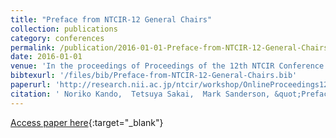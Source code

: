```yaml
---
title: "Preface from NTCIR-12 General Chairs"
collection: publications
category: conferences
permalink: /publication/2016-01-01-Preface-from-NTCIR-12-General-Chairs
date: 2016-01-01
venue: 'In the proceedings of Proceedings of the 12th NTCIR Conference on Evaluation of Information Access Technologies, National Center of Sciences, Tokyo, Japan, June 7-10, 2016'
bibtexurl: '/files/bib/Preface-from-NTCIR-12-General-Chairs.bib'
paperurl: 'http://research.nii.ac.jp/ntcir/workshop/OnlineProceedings12/pdf/ntcir/01-NTCIR12-PREFACE.pdf'
citation: ' Noriko Kando,  Tetsuya Sakai,  Mark Sanderson, &quot;Preface from NTCIR-12 General Chairs.&quot; In the proceedings of Proceedings of the 12th NTCIR Conference on Evaluation of Information Access Technologies, National Center of Sciences, Tokyo, Japan, June 7-10, 2016, 2016.'
---
```

[Access paper here](http://research.nii.ac.jp/ntcir/workshop/OnlineProceedings12/pdf/ntcir/01-NTCIR12-PREFACE.pdf){:target="_blank"}
